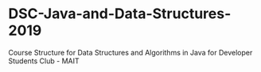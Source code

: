 # DSC-Java-and-Data-Structures-2019
Course Structure for Data Structures and Algorithms in Java for Developer Students Club - MAIT
